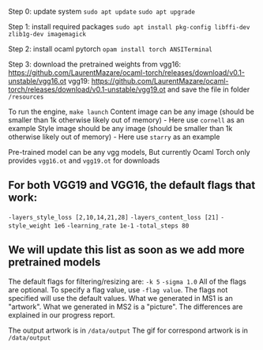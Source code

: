 Step 0: update system
`sudo apt update`
`sudo apt upgrade`

Step 1: install required packages
`sudo apt install pkg-config libffi-dev zlib1g-dev imagemagick`

Step 2: install ocaml pytorch
`opam install torch ANSITerminal`

Step 3: download the pretrained weights from 
vgg16: https://github.com/LaurentMazare/ocaml-torch/releases/download/v0.1-unstable/vgg16.ot
vgg19: https://github.com/LaurentMazare/ocaml-torch/releases/download/v0.1-unstable/vgg19.ot
and save the file in folder `/resources`

To run the engine,
`make launch`
Content image can be any image (should be smaller than 1k otherwise likely out of memory)
    - Here use `cornell` as an example
Style image should be any image (should be smaller than 1k otherwise likely out of memory)
    - Here use `starry` as an example

Pre-trained model can be any vgg models,
But currently Ocaml Torch only provides `vgg16.ot` and `vgg19.ot` for downloads
## For both VGG19 and VGG16, the default flags that work:
`-layers_style_loss [2,10,14,21,28]`
`-layers_content_loss [21]`
`-style_weight 1e6`
`-learning_rate 1e-1`
`-total_steps 80`

## We will update this list as soon as we add more pretrained models
The default flags for filtering/resizing are:
`-k 5`
`-sigma 1.0`
All of the flags are optional. To specify a flag value, use `-flag value`. The flags not specified will use the default values. 
What we generated in MS1 is an "artwork". What we generated in MS2 is a "picture". The differences are explained in our progress report. 

The output artwork is in `/data/output`
The gif for correspond artwork is in `/data/output`